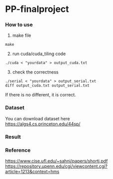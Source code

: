 # PP-finalproject

### How to use

1. make file

```
make
```

2. run cuda/cuda_tiling code

```
./cuda < "yourdata" > output_cuda.txt
```

3. check the correctness

```
./serial < "yourdata" > output_serial.txt
diff output_cuda.txt output_serial.txt
```
If there is no different, it is correct.

### Dataset
You can download dataset here  
https://algs4.cs.princeton.edu/44sp/

### Result


### Reference
https://www.cise.ufl.edu/~sahni/papers/shortj.pdf  
https://repository.upenn.edu/cgi/viewcontent.cgi?article=1213&context=hms  


